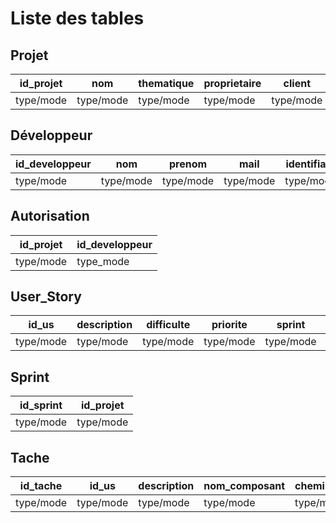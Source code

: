 Liste des tables
=================

Projet
-----------------
| id_projet | nom  | thematique | proprietaire | client | nb_dev | estimation_duree |
|-----------|------|------------|--------------|--------|--------|------------------|
|type/mode|type/mode|type/mode|type/mode|type/mode|type/mode|type/mode|

Développeur
--------------
| id_developpeur | nom  | prenom | mail | identifiant | mot_de_passe |
|----------------|------|--------|------|-------------|--------------|
|type/mode|type/mode|type/mode|type/mode|type/mode|type/mode|

Autorisation
-------------
| __id_projet__ | __id_developpeur__ |
|---------------|--------------------|
|type/mode|type_mode|

User_Story
-------------
| id_us | description  | difficulte | priorite | sprint | __id_projet__ |
|-------|--------------|------------|----------|--------|---------------|
|type/mode|type/mode|type/mode|type/mode|type/mode|type/mode|

Sprint
-------------
| id_sprint | __id_projet__ |
|-----------|---------------|
|type/mode|type/mode|

Tache
------------
| id_tache | __id_us__ | description | nom_composant | chemin_ressource | description_composant | dependance_tache | __id_sprint |
|----------|-----------|-------------|---------------|------------------|-----------------------|------------------|----------------|
|type/mode|type/mode|type/mode|type/mode|type/mode|type/mode|type/mode|type/mode|

<!--
Il faut préciser le type de chaque attribut ainsi que son mode éventuel (auto increment par exemple)
 -->
